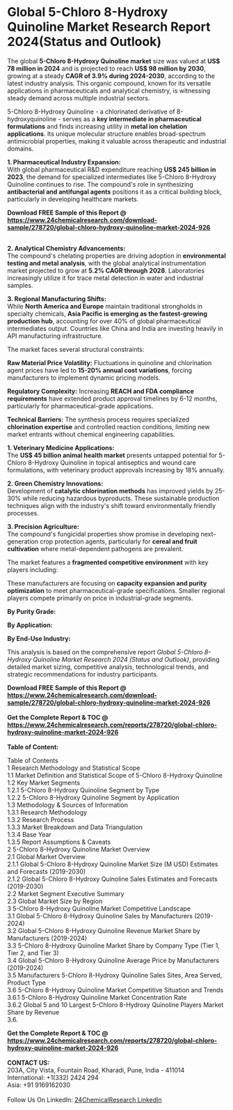 <h1>Global 5-Chloro 8-Hydroxy Quinoline Market Research Report 2024(Status and Outlook)</h1><p>The global <strong>5-Chloro 8-Hydroxy Quinoline market</strong> size was valued at <strong>US$ 78 million in 2024</strong> and is projected to reach <strong>US$ 98 million by 2030</strong>, growing at a steady <strong>CAGR of 3.9% during 2024-2030</strong>, according to the latest industry analysis. This organic compound, known for its versatile applications in pharmaceuticals and analytical chemistry, is witnessing steady demand across multiple industrial sectors.</p><p>5-Chloro 8-Hydroxy Quinoline - a chlorinated derivative of 8-hydroxyquinoline - serves as a <strong>key intermediate in pharmaceutical formulations</strong> and finds increasing utility in <strong>metal ion chelation applications</strong>. Its unique molecular structure enables broad-spectrum antimicrobial properties, making it valuable across therapeutic and industrial domains.</p><p><strong>1. Pharmaceutical Industry Expansion:</strong><br>
With global pharmaceutical R&amp;D expenditure reaching <strong>US$ 245 billion in 2023</strong>, the demand for specialized intermediates like 5-Chloro 8-Hydroxy Quinoline continues to rise. The compound's role in synthesizing <strong>antibacterial and antifungal agents</strong> positions it as a critical building block, particularly in developing healthcare markets.</p><div><b>Download FREE Sample of this Report @ 
            <a href="https://www.24chemicalresearch.com/download-sample/278720/global-chloro-hydroxy-quinoline-market-2024-926">
            https://www.24chemicalresearch.com/download-sample/278720/global-chloro-hydroxy-quinoline-market-2024-926</a></b></div><br><p><strong>2. Analytical Chemistry Advancements:</strong><br>
The compound's chelating properties are driving adoption in <strong>environmental testing and metal analysis</strong>, with the global analytical instrumentation market projected to grow at <strong>5.2% CAGR through 2028</strong>. Laboratories increasingly utilize it for trace metal detection in water and industrial samples.</p><p><strong>3. Regional Manufacturing Shifts:</strong><br>
While <strong>North America and Europe</strong> maintain traditional strongholds in specialty chemicals, <strong>Asia Pacific is emerging as the fastest-growing production hub</strong>, accounting for over 40% of global pharmaceutical intermediates output. Countries like China and India are investing heavily in API manufacturing infrastructure.</p><p>The market faces several structural constraints:</p><p><strong>Raw Material Price Volatility:</strong> Fluctuations in quinoline and chlorination agent prices have led to <strong>15-20% annual cost variations</strong>, forcing manufacturers to implement dynamic pricing models.</p><p><strong>Regulatory Complexity:</strong> Increasing <strong>REACH and FDA compliance requirements</strong> have extended product approval timelines by 6-12 months, particularly for pharmaceutical-grade applications.</p><p><strong>Technical Barriers:</strong> The synthesis process requires specialized <strong>chlorination expertise</strong> and controlled reaction conditions, limiting new market entrants without chemical engineering capabilities.</p><p><strong>1. Veterinary Medicine Applications:</strong><br>
The <strong>US$ 45 billion animal health market</strong> presents untapped potential for 5-Chloro 8-Hydroxy Quinoline in topical antiseptics and wound care formulations, with veterinary product approvals increasing by 18% annually.</p><p><strong>2. Green Chemistry Innovations:</strong><br>
Development of <strong>catalytic chlorination methods</strong> has improved yields by 25-30% while reducing hazardous byproducts. These sustainable production techniques align with the industry's shift toward environmentally friendly processes.</p><p><strong>3. Precision Agriculture:</strong><br>
The compound's fungicidal properties show promise in developing next-generation crop protection agents, particularly for <strong>cereal and fruit cultivation</strong> where metal-dependent pathogens are prevalent.</p><p>The market features a <strong>fragmented competitive environment</strong> with key players including:</p><p>These manufacturers are focusing on <strong>capacity expansion and purity optimization</strong> to meet pharmaceutical-grade specifications. Smaller regional players compete primarily on price in industrial-grade segments.</p><p><strong>By Purity Grade:</strong></p><p><strong>By Application:</strong></p><p><strong>By End-Use Industry:</strong></p><p>This analysis is based on the comprehensive report <em>Global 5-Chloro 8-Hydroxy Quinoline Market Research 2024 (Status and Outlook)</em>, providing detailed market sizing, competitive analysis, technological trends, and strategic recommendations for industry participants.</p><div><b>Download FREE Sample of this Report @ 
            <a href="https://www.24chemicalresearch.com/download-sample/278720/global-chloro-hydroxy-quinoline-market-2024-926">
            https://www.24chemicalresearch.com/download-sample/278720/global-chloro-hydroxy-quinoline-market-2024-926</a></b></div><br><div><b>Get the Complete Report & TOC @ 
            <a href="https://www.24chemicalresearch.com/reports/278720/global-chloro-hydroxy-quinoline-market-2024-926">
            https://www.24chemicalresearch.com/reports/278720/global-chloro-hydroxy-quinoline-market-2024-926</a></b></div><br>
            <b>Table of Content:</b><p>Table of Contents<br />
1 Research Methodology and Statistical Scope<br />
1.1 Market Definition and Statistical Scope of 5-Chloro 8-Hydroxy Quinoline<br />
1.2 Key Market Segments<br />
1.2.1 5-Chloro 8-Hydroxy Quinoline Segment by Type<br />
1.2.2 5-Chloro 8-Hydroxy Quinoline Segment by Application<br />
1.3 Methodology & Sources of Information<br />
1.3.1 Research Methodology<br />
1.3.2 Research Process<br />
1.3.3 Market Breakdown and Data Triangulation<br />
1.3.4 Base Year<br />
1.3.5 Report Assumptions & Caveats<br />
2 5-Chloro 8-Hydroxy Quinoline Market Overview<br />
2.1 Global Market Overview<br />
2.1.1 Global 5-Chloro 8-Hydroxy Quinoline Market Size (M USD) Estimates and Forecasts (2019-2030)<br />
2.1.2 Global 5-Chloro 8-Hydroxy Quinoline Sales Estimates and Forecasts (2019-2030)<br />
2.2 Market Segment Executive Summary<br />
2.3 Global Market Size by Region<br />
3 5-Chloro 8-Hydroxy Quinoline Market Competitive Landscape<br />
3.1 Global 5-Chloro 8-Hydroxy Quinoline Sales by Manufacturers (2019-2024)<br />
3.2 Global 5-Chloro 8-Hydroxy Quinoline Revenue Market Share by Manufacturers (2019-2024)<br />
3.3 5-Chloro 8-Hydroxy Quinoline Market Share by Company Type (Tier 1, Tier 2, and Tier 3)<br />
3.4 Global 5-Chloro 8-Hydroxy Quinoline Average Price by Manufacturers (2019-2024)<br />
3.5 Manufacturers 5-Chloro 8-Hydroxy Quinoline Sales Sites, Area Served, Product Type<br />
3.6 5-Chloro 8-Hydroxy Quinoline Market Competitive Situation and Trends<br />
3.6.1 5-Chloro 8-Hydroxy Quinoline Market Concentration Rate<br />
3.6.2 Global 5 and 10 Largest 5-Chloro 8-Hydroxy Quinoline Players Market Share by Revenue<br />
3.6.</p><div><b>Get the Complete Report & TOC @ 
            <a href="https://www.24chemicalresearch.com/reports/278720/global-chloro-hydroxy-quinoline-market-2024-926">
            https://www.24chemicalresearch.com/reports/278720/global-chloro-hydroxy-quinoline-market-2024-926</a></b></div><br><b>CONTACT US:</b><br>
            203A, City Vista, Fountain Road, Kharadi, Pune, India - 411014<br>
            International: +1(332) 2424 294<br>
            Asia: +91 9169162030 <br><br>
            Follow Us On LinkedIn: <a href="https://www.linkedin.com/company/24chemicalresearch/">24ChemicalResearch LinkedIn</a>